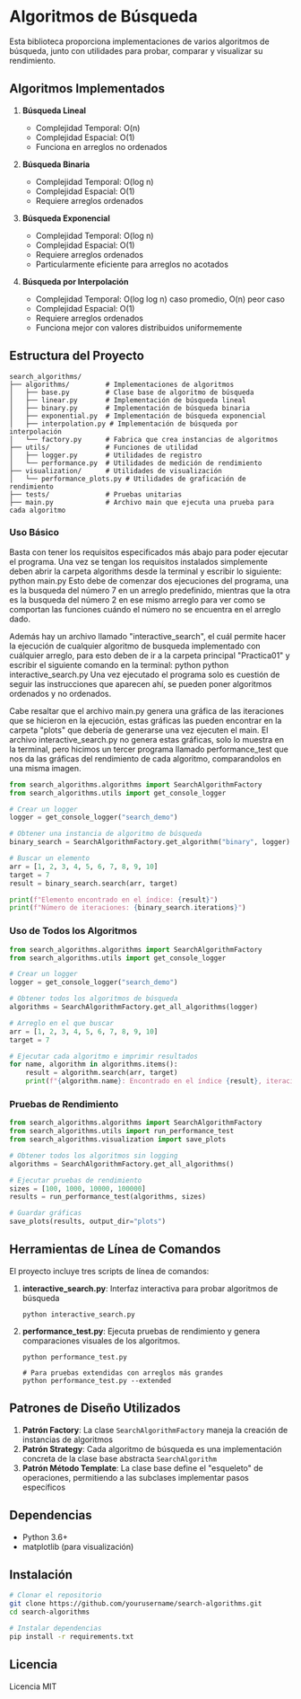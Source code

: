 # Algoritmos de Búsqueda

Esta biblioteca proporciona implementaciones de varios algoritmos de búsqueda, junto con utilidades para probar, comparar y visualizar su rendimiento.

## Algoritmos Implementados

1. **Búsqueda Lineal**

   - Complejidad Temporal: O(n)
   - Complejidad Espacial: O(1)
   - Funciona en arreglos no ordenados

2. **Búsqueda Binaria**

   - Complejidad Temporal: O(log n)
   - Complejidad Espacial: O(1)
   - Requiere arreglos ordenados

3. **Búsqueda Exponencial**

   - Complejidad Temporal: O(log n)
   - Complejidad Espacial: O(1)
   - Requiere arreglos ordenados
   - Particularmente eficiente para arreglos no acotados

4. **Búsqueda por Interpolación**
   - Complejidad Temporal: O(log log n) caso promedio, O(n) peor caso
   - Complejidad Espacial: O(1)
   - Requiere arreglos ordenados
   - Funciona mejor con valores distribuidos uniformemente

## Estructura del Proyecto

```
search_algorithms/
├── algorithms/         # Implementaciones de algoritmos
│   ├── base.py         # Clase base de algoritmo de búsqueda
│   ├── linear.py       # Implementación de búsqueda lineal
│   ├── binary.py       # Implementación de búsqueda binaria
│   ├── exponential.py  # Implementación de búsqueda exponencial
│   ├── interpolation.py # Implementación de búsqueda por interpolación
│   └── factory.py      # Fabrica que crea instancias de algoritmos
├── utils/              # Funciones de utilidad
│   ├── logger.py       # Utilidades de registro
│   └── performance.py  # Utilidades de medición de rendimiento
├── visualization/      # Utilidades de visualización
│   └── performance_plots.py # Utilidades de graficación de rendimiento
├── tests/              # Pruebas unitarias
├── main.py             # Archivo main que ejecuta una prueba para cada algoritmo

```

### Uso Básico

Basta con tener los requisitos especificados más abajo para poder ejecutar el programa. Una vez se tengan los requisitos instalados simplemente deben abrir la carpeta algorithms desde la terminal y escribir lo siguiente:
      python main.py
Esto debe de comenzar dos ejecuciones del programa, una es la busqueda del número 7 en un arreglo predefinido, mientras que la otra es la busqueda del número 2 en ese mismo arreglo para ver como se comportan las funciones cuándo el número no se encuentra en el arreglo dado.

Además hay un archivo llamado "interactive_search", el cuál permite hacer la ejecución de cualquier algoritmo de busqueda implementado con cuálquier arreglo, para esto deben de ir a la carpeta principal "Practica01" y escribir el siguiente comando en la terminal:
      python python interactive_search.py
Una vez ejecutado el programa solo es cuestión de seguir las instrucciones que aparecen ahí, se pueden poner algoritmos ordenados y no ordenados.

Cabe resaltar que el archivo main.py genera una gráfica de las iteraciones que se hicieron en la ejecución, estas gráficas las pueden encontrar en la carpeta "plots" que debería de generarse una vez ejecuten el main. El archivo interactive_search.py no genera estas gráficas, solo lo muestra en la terminal, pero hicimos un tercer programa llamado performance_test que nos da las gráficas del rendimiento de cada algoritmo, comparandolos en una misma imagen.

```python
from search_algorithms.algorithms import SearchAlgorithmFactory
from search_algorithms.utils import get_console_logger

# Crear un logger
logger = get_console_logger("search_demo")

# Obtener una instancia de algoritmo de búsqueda
binary_search = SearchAlgorithmFactory.get_algorithm("binary", logger)

# Buscar un elemento
arr = [1, 2, 3, 4, 5, 6, 7, 8, 9, 10]
target = 7
result = binary_search.search(arr, target)

print(f"Elemento encontrado en el índice: {result}")
print(f"Número de iteraciones: {binary_search.iterations}")
```

### Uso de Todos los Algoritmos

```python
from search_algorithms.algorithms import SearchAlgorithmFactory
from search_algorithms.utils import get_console_logger

# Crear un logger
logger = get_console_logger("search_demo")

# Obtener todos los algoritmos de búsqueda
algorithms = SearchAlgorithmFactory.get_all_algorithms(logger)

# Arreglo en el que buscar
arr = [1, 2, 3, 4, 5, 6, 7, 8, 9, 10]
target = 7

# Ejecutar cada algoritmo e imprimir resultados
for name, algorithm in algorithms.items():
    result = algorithm.search(arr, target)
    print(f"{algorithm.name}: Encontrado en el índice {result}, iteraciones: {algorithm.iterations}")
```

### Pruebas de Rendimiento

```python
from search_algorithms.algorithms import SearchAlgorithmFactory
from search_algorithms.utils import run_performance_test
from search_algorithms.visualization import save_plots

# Obtener todos los algoritmos sin logging
algorithms = SearchAlgorithmFactory.get_all_algorithms()

# Ejecutar pruebas de rendimiento
sizes = [100, 1000, 10000, 100000]
results = run_performance_test(algorithms, sizes)

# Guardar gráficas
save_plots(results, output_dir="plots")
```

## Herramientas de Línea de Comandos

El proyecto incluye tres scripts de línea de comandos:

1. **interactive_search.py**: Interfaz interactiva para probar algoritmos de búsqueda

   ```
   python interactive_search.py
   ```

2. **performance_test.py**: Ejecuta pruebas de rendimiento y genera comparaciones visuales de los algoritmos.

   ```
   python performance_test.py

   # Para pruebas extendidas con arreglos más grandes
   python performance_test.py --extended
   ```

## Patrones de Diseño Utilizados

1. **Patrón Factory**: La clase `SearchAlgorithmFactory` maneja la creación de instancias de algoritmos
2. **Patrón Strategy**: Cada algoritmo de búsqueda es una implementación concreta de la clase base abstracta `SearchAlgorithm`
3. **Patrón Método Template**: La clase base define el "esqueleto" de operaciones, permitiendo a las subclases implementar pasos específicos

## Dependencias

- Python 3.6+
- matplotlib (para visualización)

## Instalación

```bash
# Clonar el repositorio
git clone https://github.com/yourusername/search-algorithms.git
cd search-algorithms

# Instalar dependencias
pip install -r requirements.txt
```

## Licencia

Licencia MIT
